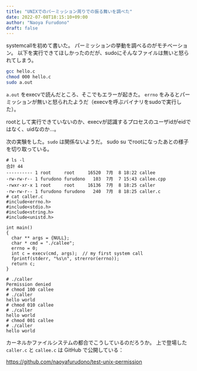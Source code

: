 ```yaml
---
title: "UNIXでのパーミッション周りでの振る舞いを調べた"
date: 2022-07-08T18:15:10+09:00
author: "Naoya Furudono"
draft: false
---
```


systemcallを初めて書いた。
パーミッションの挙動を調べるのがモチベーション。
以下を実行できてほしかったのだが、sudoにそんなファイルは無いと怒られてしまう。

```sh
gcc hello.c
chmod 000 hello.c
sudo a.out
```

`a.out` をexecvで読んだところ、そこでもエラーが起きた。
`errno` をみるとパーミッションが無いと怒られたようだ（execvを呼ぶバイナリをsudoで実行した）。

rootとして実行できていないのか、execvが認識するプロセスのユーザidがeidではなく、uidなのか...。

次の実験をした。`sudo` は関係ないようだ。
sudo su でrootになったあとの様子を切り取っている。

```
# ls -l
合計 44
---------- 1 root     root     16520  7月  8 18:22 callee
-rw-rw-r-- 1 furudono furudono   103  7月  7 15:43 callee.cpp
-rwxr-xr-x 1 root     root     16136  7月  8 18:25 caller
-rw-rw-r-- 1 furudono furudono   240  7月  8 18:25 caller.c
# cat caller.c 
#include<errno.h>
#include<stdio.h>
#include<string.h>
#include<unistd.h>

int main()
{
  char ** args = {NULL};
  char * cmd = "./callee";
  errno = 0;
  int c = execv(cmd, args);  // my first system call
  fprintf(stderr, "%s\n", strerror(errno));
  return c;
}

# ./caller 
Permission denied
# chmod 100 callee
# ./caller
hello world
# chmod 010 callee
# ./caller
hello world
# chmod 001 callee
# ./caller
hello world
```

カーネルかファイルシステムの都合でこうしているのだろうか。
上で登場した `caller.c` と `callee.c` は GitHub で公開している：

https://github.com/naoyafurudono/test-unix-permission

